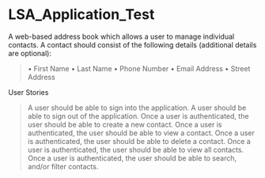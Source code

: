 # LSA_Application_Test
A web-based address book which allows a user to manage individual contacts.
    A contact should consist of the following details (additional details are optional):
>• First Name
>• Last Name
>• Phone Number
>• Email Address
>• Street Address

User Stories
>    A user should be able to sign into the application.
>    A user should be able to sign out of the application.
>    Once a user is authenticated, the user should be able to create a new contact.
>    Once a user is authenticated, the user should be able to view a contact.
>    Once a user is authenticated, the user should be able to delete a contact.
>    Once a user is authenticated, the user should be able to view all contacts.
>    Once a user is authenticated, the user should be able to search, and/or filter contacts.
